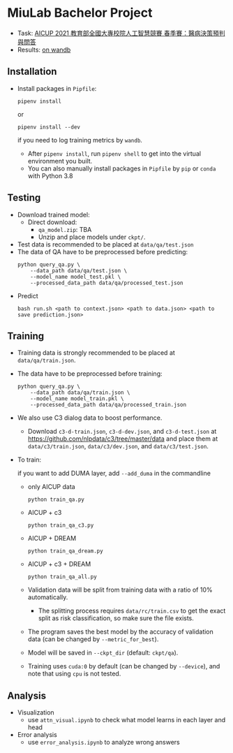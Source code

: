 # MiuLab Bachelor Project

-   Task: [AICUP 2021 教育部全國大專校院人工智慧競賽 春季賽：醫病決策預判與問答](https://aidea-web.tw/topic/3665319f-cd5d-4f92-8902-00ebbd8e871d)
-   Results: [on wandb](https://wandb.ai/nicksome_yc/2021-Miu-Lab/workspace?workspace=user-nicksome_yc)

## Installation

-   Install packages in `Pipfile`:

    ```
    pipenv install
    ```

    or

    ```
    pipenv install --dev
    ```

    if you need to log training metrics by `wandb`.

    -   After `pipenv install`, run `pipenv shell` to get into the virtual environment you built.
    -   You can also manually install packages in `Pipfile` by `pip` or `conda` with Python 3.8

## Testing

-   Download trained model:
    -   Direct download:
        -   `qa_model.zip`: TBA
        -   Unzip and place models under `ckpt/`.
-   Test data is recommended to be placed at `data/qa/test.json`
-   The data of QA have to be preprocessed before predicting:
    ```
    python query_qa.py \
        --data_path data/qa/test.json \
        --model_name model_test.pkl \
        --processed_data_path data/qa/processed_test.json
    ```
-   Predict
    ```
    bash run.sh <path to context.json> <path to data.json> <path to save prediction.json>
    ```

## Training

-   Training data is strongly recommended to be placed at `data/qa/train.json`.
-   The data have to be preprocessed before training:
    ```
    python query_qa.py \
        --data_path data/qa/train.json \
        --model_name model_train.pkl \
        --processed_data_path data/qa/processed_train.json
    ```
-   We also use C3 dialog data to boost performance.
    -   Download `c3-d-train.json`, `c3-d-dev.json`, and `c3-d-test.json` at https://github.com/nlpdata/c3/tree/master/data and place them at `data/c3/train.json`, `data/c3/dev.json`, and `data/c3/test.json`.
-   To train:

    if you want to add DUMA layer, add `--add_duma` in the commandline

    -   only AICUP data
        ```
        python train_qa.py
        ```
    -   AICUP + c3
        ```
        python train_qa_c3.py
        ```
    -   AICUP + DREAM
        ```
        python train_qa_dream.py
        ```
    -   AICUP + c3 + DREAM

        ```
        python train_qa_all.py
        ```

    -   Validation data will be split from training data with a ratio of 10% automatically.
        -   The splitting process requires `data/rc/train.csv` to get the exact split as risk classification, so make sure the file exists.
    -   The program saves the best model by the accuracy of validation data (can be changed by `--metric_for_best`).
    -   Model will be saved in `--ckpt_dir` (default: `ckpt/qa`).
    -   Training uses `cuda:0` by default (can be changed by `--device`), and note that using `cpu` is not tested.

## Analysis

-   Visualization
    -   use `attn_visual.ipynb` to check what model learns in each layer and head
-   Error analysis
    -   use `error_analysis.ipynb` to analyze wrong answers
